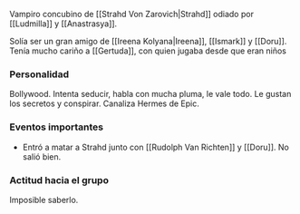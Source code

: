 Vampiro concubino de [[Strahd Von Zarovich|Strahd]] odiado por [[Ludmilla]] y [[Anastrasya]].

Solía ser un gran amigo de [[Ireena Kolyana|Ireena]], [[Ismark]] y [[Doru]]. Tenía mucho cariño a [[Gertuda]], con quien jugaba desde que eran niños

### Personalidad
Bollywood. Intenta seducir, habla con mucha pluma, le vale todo. Le gustan los secretos y conspirar. Canaliza Hermes de Epic.

### Eventos importantes
- Entró a matar a Strahd junto con [[Rudolph Van Richten]] y [[Doru]]. No salió bien.

### Actitud hacia el grupo
Imposible saberlo.